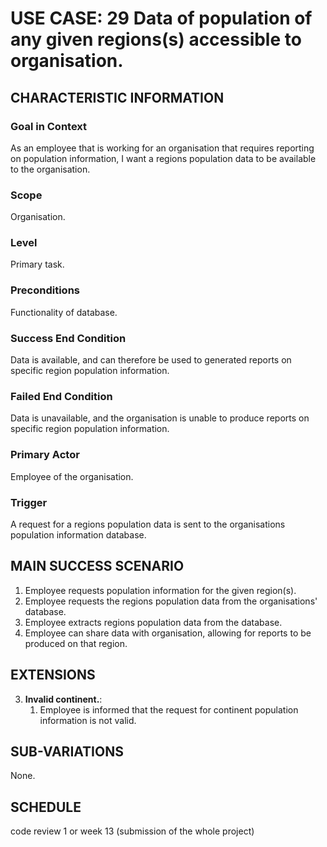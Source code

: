 # USE CASE: 29 Data of population of any given regions(s) accessible to organisation.

## CHARACTERISTIC INFORMATION

### Goal in Context

As an employee that is working for an organisation that requires reporting on population information, I want a regions population data to be available to the organisation.

### Scope

Organisation.

### Level

Primary task.

### Preconditions

Functionality of database.

### Success End Condition

Data is available, and can therefore be used to generated reports on specific region population information.

### Failed End Condition

Data is unavailable, and the organisation is unable to produce reports on specific region population information.

### Primary Actor

Employee of the organisation.

### Trigger

A request for a regions population data is sent to the organisations population information database.

## MAIN SUCCESS SCENARIO

1. Employee requests population information for the given region(s).
2. Employee requests the regions population data from the organisations' database.
3. Employee extracts regions population data from the database.
4. Employee can share data with organisation, allowing for reports to be produced on that region.

## EXTENSIONS

3. **Invalid continent.**:
    1. Employee is informed that the request for continent population information is not valid.

## SUB-VARIATIONS

None.

## SCHEDULE

code review 1 or week 13 (submission of the whole project)